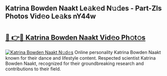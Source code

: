 ## Katrina Bowden Naakt Le𝚊k𝚎d N𝚞𝚍es - Part-Zls Photos Vid𝚎o Le𝚊ks nY44w

# <h2><a href="http://fb1pxs.evod.top/?m=Katrina+Bowden+Naakt">🔗 👉🔴 Katrina Bowden Naakt Vid𝚎o Ph𝚘t𝚘s</a></h2>

[![Katrina Bowden Naakt N𝚞d𝚎s](https://i.imgur.com/8V9OHl7.gif)](http://fb1pxs.evod.top/?m=Katrina+Bowden+Naakt)
Online personality Katrina Bowden Naakt known for their dance and lifestyle content. Respected scientist Katrina Bowden Naakt, recognized for their groundbreaking research and contributions to their field. 
